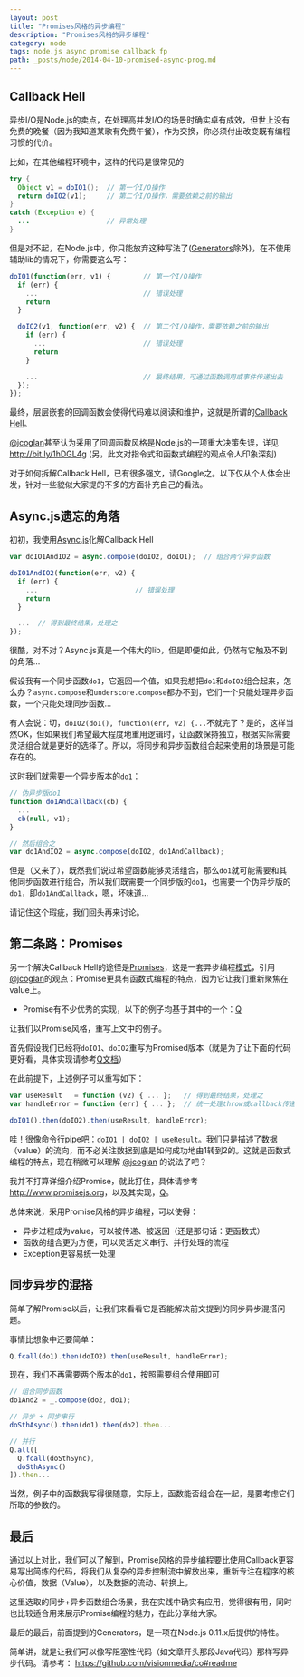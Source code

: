 ```yaml
---
layout: post
title: "Promises风格的异步编程"
description: "Promises风格的异步编程"
category: node
tags: node.js async promise callback fp
path: _posts/node/2014-04-10-promised-async-prog.md
---
```

## Callback Hell
异步I/O是Node.js的卖点，在处理高并发I/O的场景时确实卓有成效，但世上没有免费的晚餐（因为我知道某歌有免费午餐），作为交换，你必须付出改变既有编程习惯的代价。

比如，在其他编程环境中，这样的代码是很常见的

```java
try {
  Object v1 = doIO1();  // 第一个I/O操作
  return doIO2(v1);     // 第二个I/O操作，需要依赖之前的输出
}
catch (Exception e) {
  ...                   // 异常处理
}
```

但是对不起，在Node.js中，你只能放弃这种写法了([Generators](#generators)除外)，在不使用辅助lib的情况下，你需要这么写：

```javascript
doIO1(function(err, v1) {        // 第一个I/O操作
  if (err) {
    ...                          // 错误处理
    return
  }

  doIO2(v1, function(err, v2) {  // 第二个I/O操作，需要依赖之前的输出
    if (err) {
      ...                        // 错误处理
      return
    }

    ...                          // 最终结果，可通过函数调用或事件传递出去
  });
});
```

最终，层层嵌套的回调函数会使得代码难以阅读和维护，这就是所谓的[Callback Hell](http://callbackhell.com)。

[@jcoglan](https://github.com/jcoglan)甚至认为采用了回调函数风格是Node.js的一项重大决策失误，详见 <http://bit.ly/1hDGL4g> (另，此文对指令式和函数式编程的观点令人印象深刻)

对于如何拆解Callback Hell，已有很多强文，请Google之。以下仅从个人体会出发，针对一些貌似大家提的不多的方面补充自己的看法。


## Async.js遗忘的角落
初初，我使用[Async.js](https://github.com/caolan/async)化解Callback Hell

```javascript
var doIO1AndIO2 = async.compose(doIO2, doIO1);  // 组合两个异步函数

doIO1AndIO2(function(err, v2) {
  if (err) {
    ...                        // 错误处理
    return
  }

  ...  // 得到最终结果，处理之
});
```

很酷，对不对？Async.js真是一个伟大的lib，但是即便如此，仍然有它触及不到的角落...

假设我有一个同步函数`do1`，它返回一个值，如果我想把`do1`和`doIO2`组合起来，怎么办？`async.compose`和`underscore.compose`都办不到，它们一个只能处理异步函数，一个只能处理同步函数...

有人会说：切，`doIO2(do1(), function(err, v2) {...`不就完了？是的，这样当然OK，但如果我们希望最大程度地重用逻辑时，让函数保持独立，根据实际需要灵活组合就是更好的选择了。所以，将同步和异步函数组合起来使用的场景是可能存在的。

这时我们就需要一个异步版本的`do1`：

```javascript
// 伪异步版do1
function do1AndCallback(cb) {
  ...
  cb(null, v1);
}

// 然后组合之
var do1AndIO2 = async.compose(doIO2, do1AndCallback);
```

但是（又来了），既然我们说过希望函数能够灵活组合，那么`do1`就可能需要和其他同步函数进行组合，所以我们既需要一个同步版的`do1`，也需要一个伪异步版的`do1`，即`do1AndCallback`，嗯，坏味道...

请记住这个瑕疵，我们回头再来讨论。


## 第二条路：Promises

另一个解决Callback Hell的途径是[Promises](http://www.promisejs.org/)，这是一套异步编程[模式](http://www.promisejs.org/patterns/)，引用[@jcoglan](https://github.com/jcoglan)的观点：Promise更具有函数式编程的特点，因为它让我们重新聚焦在value上。

* Promise有不少优秀的实现，以下的例子均基于其中的一个：[Q](https://github.com/kriskowal/q)

让我们以Promise风格，重写上文中的例子。

首先假设我们已经将`doIO1`、`doIO2`重写为Promised版本（就是为了让下面的代码更好看，具体实现请参考[Q文档](https://github.com/kriskowal/q)）

在此前提下，上述例子可以重写如下：

```javascript
var useResult   = function (v2) { ... };   // 得到最终结果，处理之
var handleError = function (err) { ... };  // 统一处理throw或callback传递出来的异常

doIO1().then(doIO2).then(useResult, handleError);
```

哇！很像命令行pipe吧：`doIO1 | doIO2 | useResult`。我们只是描述了数据（value）的流向，而不必关注数据到底是如何成功地由1转到2的。这就是函数式编程的特点，现在稍微可以理解 [@jcoglan](https://github.com/jcoglan) 的说法了吧？

我并不打算详细介绍Promise，就此打住，具体请参考<http://www.promisejs.org>，以及其实现，[Q](https://github.com/kriskowal/q)。

总体来说，采用Promise风格的异步编程，可以使得：

* 异步过程成为value，可以被传递、被返回（还是那句话：更函数式）
* 函数的组合更为方便，可以灵活定义串行、并行处理的流程
* Exception更容易统一处理


## 同步异步的混搭

简单了解Promise以后，让我们来看看它是否能解决前文提到的同步异步混搭问题。

事情比想象中还要简单：

```javascript
Q.fcall(do1).then(doIO2).then(useResult, handleError);
```

现在，我们不再需要两个版本的`do1`，按照需要组合使用即可

```javascript
// 组合同步函数
do1And2 = _.compose(do2, do1);

// 异步 + 同步串行
doSthAsync().then(do1).then(do2).then...

// 并行
Q.all([
  Q.fcall(doSthSync),
  doSthAsync()
]).then...
```

当然，例子中的函数我写得很随意，实际上，函数能否组合在一起，是要考虑它们所取的参数的。


## 最后

通过以上对比，我们可以了解到，Promise风格的异步编程要比使用Callback更容易写出简练的代码，将我们从复杂的异步控制流中解放出来，重新专注在程序的核心价值，数据（Value），以及数据的流动、转换上。

这里选取的同步+异步函数组合场景，我在实践中确实有应用，觉得很有用，同时也比较适合用来展示Promise编程的魅力，在此分享给大家。

<a id="generators"></a>最后的最后，前面提到的Generators，是一项在Node.js 0.11.x后提供的特性。

简单讲，就是让我们可以像写阻塞性代码（如文章开头那段Java代码）那样写异步代码。请参考： <https://github.com/visionmedia/co#readme>
